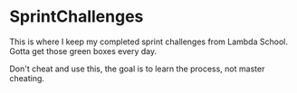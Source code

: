 # SprintChallenges
This is where I keep my completed sprint challenges from Lambda School.  Gotta get those green boxes every day.

Don't cheat and use this, the goal is to learn the process, not master cheating.

